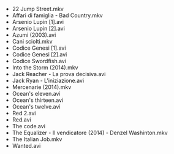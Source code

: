 * 22 Jump Street.mkv
* Affari di famiglia - Bad Country.mkv
* Arsenio Lupin [1].avi
* Arsenio Lupin [2].avi
* Azumi (2003).avi
* Cani sciolti.mkv
* Codice Genesi [1].avi
* Codice Genesi [2].avi
* Codice Swordfish.avi
* Into the Storm (2014).mkv
* Jack Reacher - La prova decisiva.avi
* Jack Ryan - L'iniziazione.avi
* Mercenarie (2014).mkv
* Ocean's eleven.avi
* Ocean's thirteen.avi
* Ocean's twelve.avi
* Red 2.avi
* Red.avi
* The code.avi
* The Equalizer - Il vendicatore (2014) - Denzel Washinton.mkv
* The Italian Job.mkv
* Wanted.avi
